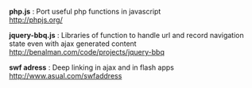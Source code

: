 **php.js** : Port useful php functions in javascript   
http://phpjs.org/   

**jquery-bbq.js** : Libraries of function to handle url and record navigation state even with ajax generated content   
http://benalman.com/code/projects/jquery-bbq   

**swf adress** : Deep linking in ajax and in flash apps   
http://www.asual.com/swfaddress